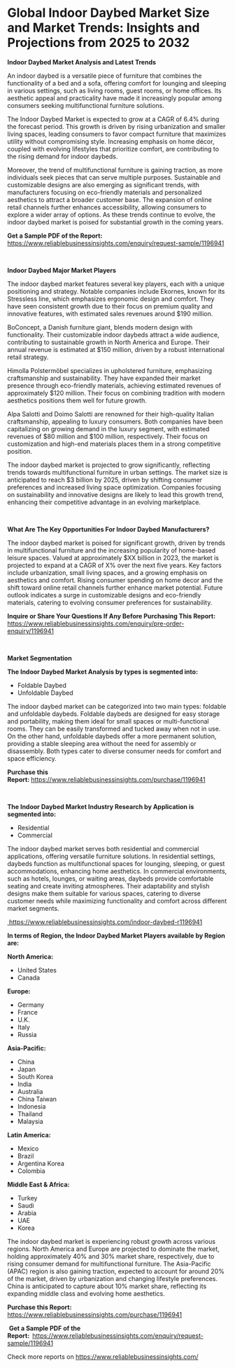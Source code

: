 <p><h1>Global Indoor Daybed Market Size and Market Trends: Insights and Projections from 2025 to 2032</h1></p><p><strong>Indoor Daybed Market Analysis and Latest Trends</strong></p>
<p><p>An indoor daybed is a versatile piece of furniture that combines the functionality of a bed and a sofa, offering comfort for lounging and sleeping in various settings, such as living rooms, guest rooms, or home offices. Its aesthetic appeal and practicality have made it increasingly popular among consumers seeking multifunctional furniture solutions.</p><p>The Indoor Daybed Market is expected to grow at a CAGR of 6.4% during the forecast period. This growth is driven by rising urbanization and smaller living spaces, leading consumers to favor compact furniture that maximizes utility without compromising style. Increasing emphasis on home décor, coupled with evolving lifestyles that prioritize comfort, are contributing to the rising demand for indoor daybeds. </p><p>Moreover, the trend of multifunctional furniture is gaining traction, as more individuals seek pieces that can serve multiple purposes. Sustainable and customizable designs are also emerging as significant trends, with manufacturers focusing on eco-friendly materials and personalized aesthetics to attract a broader customer base. The expansion of online retail channels further enhances accessibility, allowing consumers to explore a wider array of options. As these trends continue to evolve, the indoor daybed market is poised for substantial growth in the coming years.</p></p>
<p><strong>Get a Sample PDF of the Report:&nbsp;</strong> <a href="https://www.reliablebusinessinsights.com/enquiry/request-sample/1196941?utm_campaign=2220&utm_medium=2&utm_source=Github&utm_content=ia&utm_term=07022025&utm_id=indoor-daybed">https://www.reliablebusinessinsights.com/enquiry/request-sample/1196941</a></p>
<p>&nbsp;</p>
<p><strong>Indoor Daybed Major Market Players</strong></p>
<p><p>The indoor daybed market features several key players, each with a unique positioning and strategy. Notable companies include Ekornes, known for its Stressless line, which emphasizes ergonomic design and comfort. They have seen consistent growth due to their focus on premium quality and innovative features, with estimated sales revenues around $190 million.</p><p>BoConcept, a Danish furniture giant, blends modern design with functionality. Their customizable indoor daybeds attract a wide audience, contributing to sustainable growth in North America and Europe. Their annual revenue is estimated at $150 million, driven by a robust international retail strategy.</p><p>Himolla Polstermöbel specializes in upholstered furniture, emphasizing craftsmanship and sustainability. They have expanded their market presence through eco-friendly materials, achieving estimated revenues of approximately $120 million. Their focus on combining tradition with modern aesthetics positions them well for future growth.</p><p>Alpa Salotti and Doimo Salotti are renowned for their high-quality Italian craftsmanship, appealing to luxury consumers. Both companies have been capitalizing on growing demand in the luxury segment, with estimated revenues of $80 million and $100 million, respectively. Their focus on customization and high-end materials places them in a strong competitive position.</p><p>The indoor daybed market is projected to grow significantly, reflecting trends towards multifunctional furniture in urban settings. The market size is anticipated to reach $3 billion by 2025, driven by shifting consumer preferences and increased living space optimization. Companies focusing on sustainability and innovative designs are likely to lead this growth trend, enhancing their competitive advantage in an evolving marketplace.</p></p>
<p>&nbsp;</p>
<p><strong>What Are The Key Opportunities For Indoor Daybed Manufacturers?</strong></p>
<p><p>The indoor daybed market is poised for significant growth, driven by trends in multifunctional furniture and the increasing popularity of home-based leisure spaces. Valued at approximately $XX billion in 2023, the market is projected to expand at a CAGR of X% over the next five years. Key factors include urbanization, small living spaces, and a growing emphasis on aesthetics and comfort. Rising consumer spending on home decor and the shift toward online retail channels further enhance market potential. Future outlook indicates a surge in customizable designs and eco-friendly materials, catering to evolving consumer preferences for sustainability.</p></p>
<p><strong>Inquire or Share Your Questions If Any Before Purchasing This Report:</strong> <a href="https://www.reliablebusinessinsights.com/enquiry/pre-order-enquiry/1196941?utm_campaign=2220&utm_medium=2&utm_source=Github&utm_content=ia&utm_term=07022025&utm_id=indoor-daybed">https://www.reliablebusinessinsights.com/enquiry/pre-order-enquiry/1196941</a></p>
<p>&nbsp;</p>
<p><strong>Market Segmentation</strong></p>
<p><strong>The Indoor Daybed Market Analysis by types is segmented into:</strong></p>
<p><ul><li>Foldable Daybed</li><li>Unfoldable Daybed</li></ul></p>
<p><p>The indoor daybed market can be categorized into two main types: foldable and unfoldable daybeds. Foldable daybeds are designed for easy storage and portability, making them ideal for small spaces or multi-functional rooms. They can be easily transformed and tucked away when not in use. On the other hand, unfoldable daybeds offer a more permanent solution, providing a stable sleeping area without the need for assembly or disassembly. Both types cater to diverse consumer needs for comfort and space efficiency.</p></p>
<p><strong>Purchase this Report:&nbsp;</strong><a href="https://www.reliablebusinessinsights.com/purchase/1196941?utm_campaign=2220&utm_medium=2&utm_source=Github&utm_content=ia&utm_term=07022025&utm_id=indoor-daybed">https://www.reliablebusinessinsights.com/purchase/1196941</a></p>
<p>&nbsp;</p>
<p><strong>The Indoor Daybed Market Industry Research by Application is segmented into:</strong></p>
<p><ul><li>Residential</li><li>Commercial</li></ul></p>
<p><p>The indoor daybed market serves both residential and commercial applications, offering versatile furniture solutions. In residential settings, daybeds function as multifunctional spaces for lounging, sleeping, or guest accommodations, enhancing home aesthetics. In commercial environments, such as hotels, lounges, or waiting areas, daybeds provide comfortable seating and create inviting atmospheres. Their adaptability and stylish designs make them suitable for various spaces, catering to diverse customer needs while maximizing functionality and comfort across different market segments.</p></p>
<p><a href="https://www.reliablebusinessinsights.com/indoor-daybed-r1196941?utm_campaign=2220&utm_medium=2&utm_source=Github&utm_content=ia&utm_term=07022025&utm_id=indoor-daybed">&nbsp;https://www.reliablebusinessinsights.com/indoor-daybed-r1196941</a></p>
<p><strong>In terms of Region, the Indoor Daybed Market Players available by Region are:</strong></p>
<p>
    <p> <strong> North America: </strong>
        <ul>
            <li>United States</li>
            <li>Canada</li>
        </ul>
        </p> 
    <p> <strong> Europe: </strong>
        <ul>
            <li>Germany</li>
            <li>France</li>
            <li>U.K.</li>
            <li>Italy</li>
            <li>Russia</li>
        </ul>
        </p> 
    <p> <strong> Asia-Pacific: </strong>
        <ul>
            <li>China</li>
            <li>Japan</li>
            <li>South Korea</li>
            <li>India</li>
            <li>Australia</li>
            <li>China Taiwan</li>
            <li>Indonesia</li>
            <li>Thailand</li>
            <li>Malaysia</li>
        </ul>
        </p> 
    <p> <strong> Latin America: </strong>
        <ul>
            <li>Mexico</li>
            <li>Brazil</li>
            <li>Argentina Korea</li>
            <li>Colombia</li>
        </ul>
        </p> 
    <p> <strong> Middle East & Africa: </strong>
        <ul>
            <li>Turkey</li>
            <li>Saudi</li>
            <li>Arabia</li>
            <li>UAE</li>
            <li>Korea</li>
        </ul>
    </p>
    </p>
<p><p>The indoor daybed market is experiencing robust growth across various regions. North America and Europe are projected to dominate the market, holding approximately 40% and 30% market share, respectively, due to rising consumer demand for multifunctional furniture. The Asia-Pacific (APAC) region is also gaining traction, expected to account for around 20% of the market, driven by urbanization and changing lifestyle preferences. China is anticipated to capture about 10% market share, reflecting its expanding middle class and evolving home aesthetics.</p></p>
<p><strong>Purchase this Report: </strong><a href="https://www.reliablebusinessinsights.com/purchase/1196941?utm_campaign=2220&utm_medium=2&utm_source=Github&utm_content=ia&utm_term=07022025&utm_id=indoor-daybed">https://www.reliablebusinessinsights.com/purchase/1196941</a></p>
<p>&nbsp;<strong>Get a Sample PDF of the Report:&nbsp;&nbsp;</strong><a href="https://www.reliablebusinessinsights.com/enquiry/request-sample/1196941?utm_campaign=2220&utm_medium=2&utm_source=Github&utm_content=ia&utm_term=07022025&utm_id=indoor-daybed">https://www.reliablebusinessinsights.com/enquiry/request-sample/1196941</a></p>
<p><strong></strong></p>
<p>Check more reports on <a href="https://www.reliablebusinessinsights.com/?utm_campaign=2220&utm_medium=2&utm_source=Github&utm_content=ia&utm_term=07022025&utm_id=indoor-daybed">https://www.reliablebusinessinsights.com/</a></p>